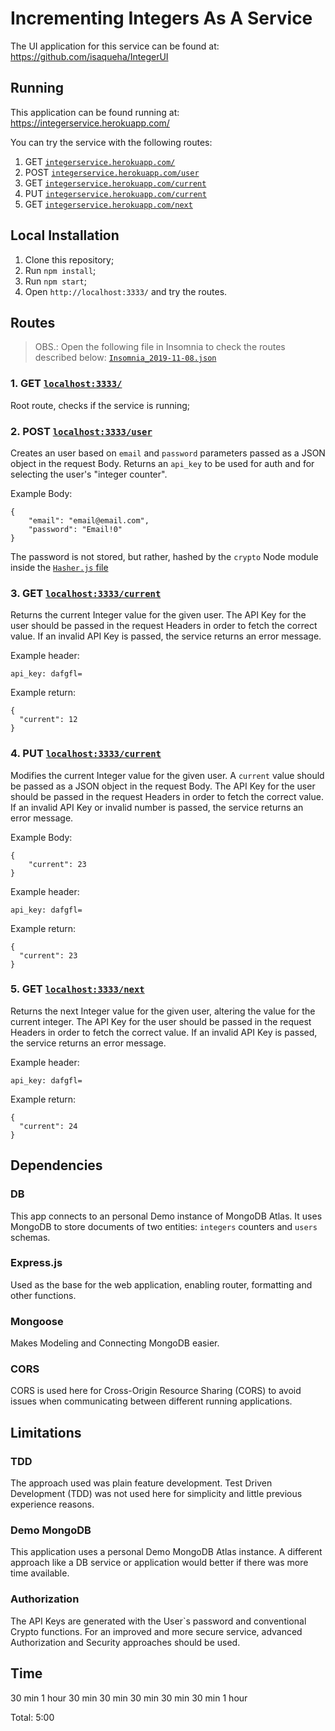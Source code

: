 # Incrementing Integers As A Service

The UI application for this service can be found at:
https://github.com/isaqueha/IntegerUI

## Running
This application can be found running at:
https://integerservice.herokuapp.com/

You can try the service with the following routes:

1. GET [`integerservice.herokuapp.com/`](https://integerservice.herokuapp.com/)
2. POST [`integerservice.herokuapp.com/user`](https://integerservice.herokuapp.com/user)
3. GET [`integerservice.herokuapp.com/current`](https://integerservice.herokuapp.com/current)
4. PUT [`integerservice.herokuapp.com/current`](https://integerservice.herokuapp.com/current)
5. GET [`integerservice.herokuapp.com/next`](https://integerservice.herokuapp.com/next)


## Local Installation
1. Clone this repository;
2. Run `npm install`;
3. Run `npm start`;
4. Open `http://localhost:3333/` and try the routes.

## Routes

> OBS.: Open the following file in Insomnia to check the routes described below:
[`Insomnia_2019-11-08.json`](./Insomnia_2019-11-08.json) 


### 1. GET [`localhost:3333/`](http://localhost:3333/)
Root route, checks if the service is running;

### 2. POST [`localhost:3333/user`](http://localhost:3333/user)
Creates an user based on `email` and `password` parameters passed as a JSON object in the request Body.
Returns an `api_key` to be used for auth and for selecting the user's "integer counter".

Example Body:
```
{
	"email": "email@email.com",
	"password": "Email!0"
}
```

The password is not stored, but rather, hashed by the `crypto` Node module inside the [`Hasher.js` file](./src/util/Hasher.js) 

### 3. GET [`localhost:3333/current`](http://localhost:3333/current)
Returns the current Integer value for the given user.
The API Key for the user should be passed in the request Headers in order to fetch the correct value.
If an invalid API Key is passed, the service returns an error message.

Example header:
```
api_key: dafgfl=
```

Example return:
```
{
  "current": 12
}
```

### 4. PUT [`localhost:3333/current`](http://localhost:3333/current)
Modifies the current Integer value for the given user.
A `current` value should be passed as a JSON object in the request Body.
The API Key for the user should be passed in the request Headers in order to fetch the correct value.
If an invalid API Key or invalid number is passed, the service returns an error message.

Example Body:
```
{
	"current": 23
}
```

Example header:
```
api_key: dafgfl=
```

Example return:
```
{
  "current": 23
}
```

### 5. GET [`localhost:3333/next`](http://localhost:3333/next)
Returns the next Integer value for the given user, altering the value for the current integer.
The API Key for the user should be passed in the request Headers in order to fetch the correct value.
If an invalid API Key is passed, the service returns an error message.

Example header:
```
api_key: dafgfl=
```

Example return:
```
{
  "current": 24
}
```

## Dependencies

### DB
This app connects to an personal Demo instance of MongoDB Atlas. 
It uses MongoDB to store documents of two entities: `integers` counters and `users` schemas.

### Express.js
Used as the base for the web application, enabling router, formatting and other functions.

### Mongoose
Makes Modeling and Connecting MongoDB easier.

### CORS
CORS is used here for Cross-Origin Resource Sharing (CORS) to avoid issues when communicating between different running applications.

## Limitations

### TDD
The approach used was plain feature development.
Test Driven Development (TDD) was not used here for simplicity and little previous experience reasons.

### Demo MongoDB
This application uses a personal Demo MongoDB Atlas instance. 
A different approach like a DB service or application would better if there was more time available.

### Authorization
The API Keys are generated with the User`s password and conventional Crypto functions.
For an improved and more secure service, advanced Authorization and Security approaches should be used. 


## Time
30 min
1 hour
30 min
30 min
30 min
30 min
30 min
1 hour

Total: 5:00